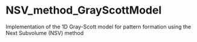 # NSV_method_GrayScottModel
Implementation of the 1D Gray-Scott model for pattern formation using the Next Subvolume (NSV) method
